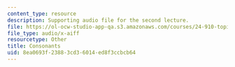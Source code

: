 ```yaml
---
content_type: resource
description: Supporting audio file for the second lecture.
file: https://ol-ocw-studio-app-qa.s3.amazonaws.com/courses/24-910-topics-in-linguistic-theory-laboratory-phonology-spring-2007/8ea0693f23883cd36014ed8f3ccbcb64_consonants1.aiff
file_type: audio/x-aiff
resourcetype: Other
title: Consonants
uid: 8ea0693f-2388-3cd3-6014-ed8f3ccbcb64
---
```

